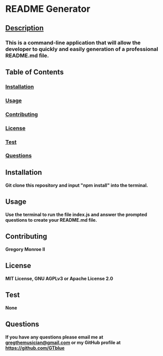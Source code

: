 
# README Generator

## [Description](#description)

### This is a command-line application that will allow the developer to quickly and easily generation of a professional README.md file. 

## Table of Contents

### [Installation](#installation)
### [Usage](#usage)
### [Contributing](#contributing)
### [License](#license)
### [Test](#test)
### [Questions](#questions)

## Installation

#### Git clone this repository and input "npm install" into the terminal. 

## Usage

#### Use the terminal to run the file index.js and answer the prompted questions to create your README.md file.

## Contributing

#### Gregory Monroe II

## License

#### MIT License, GNU AGPLv3 or Apache License 2.0
        
## Test

#### None 

## Questions

#### If you have any questions please email me at gregthemusician@gmail.com or my GitHub profile at https://github.com/GTblue

